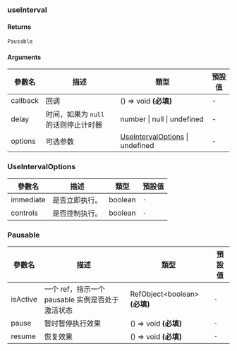 ### useInterval

#### Returns
`Pausable`

#### Arguments
|參數名|描述|類型|預設值|
|---|---|---|---|
|callback|回调|() => void  **(必填)**|-|
|delay|时间，如果为 `null` 的话则停止计时器|number \| null \| undefined |-|
|options|可选参数|[UseIntervalOptions](#UseIntervalOptions) \| undefined |-|

### UseIntervalOptions

|參數名|描述|類型|預設值|
|---|---|---|---|
|immediate|是否立即执行。|boolean |`-`|
|controls|是否控制执行。|boolean |`-`|

### Pausable

|參數名|描述|類型|預設值|
|---|---|---|---|
|isActive|一个 ref，指示一个 pausable 实例是否处于激活状态|RefObject&lt;boolean&gt;  **(必填)**|`-`|
|pause|暂时暂停执行效果|() => void  **(必填)**|`-`|
|resume|恢复效果|() => void  **(必填)**|`-`|